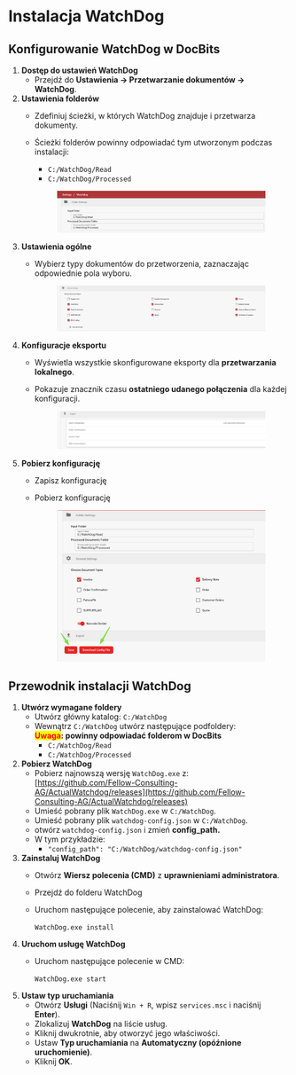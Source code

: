 # Instalacja WatchDog

## Konfigurowanie WatchDog w DocBits

1. **Dostęp do ustawień WatchDog**
   * Przejdź do **Ustawienia → Przetwarzanie dokumentów → WatchDog**.
2. **Ustawienia folderów**
   * Zdefiniuj ścieżki, w których WatchDog znajduje i przetwarza dokumenty.
   *   Ścieżki folderów powinny odpowiadać tym utworzonym podczas instalacji:

       * `C:/WatchDog/Read`
       * `C:/WatchDog/Processed`

       <figure><img src="../../.gitbook/assets/WatchDog_1.png" alt=""><figcaption></figcaption></figure>
3. **Ustawienia ogólne**
   *   Wybierz typy dokumentów do przetworzenia, zaznaczając odpowiednie pola wyboru.

       <figure><img src="../../.gitbook/assets/WatchDog_2.png" alt=""><figcaption></figcaption></figure>
4. **Konfiguracje eksportu**
   * Wyświetla wszystkie skonfigurowane eksporty dla **przetwarzania lokalnego**.
   *   Pokazuje znacznik czasu **ostatniego udanego połączenia** dla każdej konfiguracji.

       <figure><img src="../../.gitbook/assets/WatchDog_3.png" alt=""><figcaption></figcaption></figure>
5. **Pobierz konfigurację**
   * Zapisz konfigurację
   *   Pobierz konfigurację

       <figure><img src="../../.gitbook/assets/WatchDog_4.png" alt=""><figcaption></figcaption></figure>

## Przewodnik instalacji WatchDog

1. **Utwórz wymagane foldery**
   * Utwórz główny katalog: `C:/WatchDog`
   * Wewnątrz `C:/WatchDog` utwórz następujące podfoldery:\
     <mark style="color:red;">**Uwaga**</mark>**: powinny odpowiadać folderom w DocBits**
     * `C:/WatchDog/Read`
     * `C:/WatchDog/Processed`
2. **Pobierz WatchDog**
   * Pobierz najnowszą wersję `WatchDog.exe` z:\
     [https://github.com/Fellow-Consulting-AG/ActualWatchdog/releases](https://github.com/Fellow-Consulting-AG/ActualWatchdog/releases)
   * Umieść pobrany plik `WatchDog.exe` w `C:/WatchDog`.
   * Umieść pobrany plik `watchdog-config.json` w `C:/WatchDog`.
   * otwórz `watchdog-config.json` i zmień **config\_path.**
   * W tym przykładzie:
     * `"config_path": "C:/WatchDog/watchdog-config.json"`
3. **Zainstaluj WatchDog**
   * Otwórz **Wiersz polecenia (CMD)** z **uprawnieniami administratora**.
   * Przejdź do folderu WatchDog
   *   Uruchom następujące polecenie, aby zainstalować WatchDog:

       `WatchDog.exe install`
4. **Uruchom usługę WatchDog**
   *   Uruchom następujące polecenie w CMD:

       `WatchDog.exe start`
5. **Ustaw typ uruchamiania**
   * Otwórz **Usługi** (Naciśnij `Win + R`, wpisz `services.msc` i naciśnij **Enter**).
   * Zlokalizuj **WatchDog** na liście usług.
   * Kliknij dwukrotnie, aby otworzyć jego właściwości.
   * Ustaw **Typ uruchamiania** na **Automatyczny (opóźnione uruchomienie)**.
   * Kliknij **OK**.
